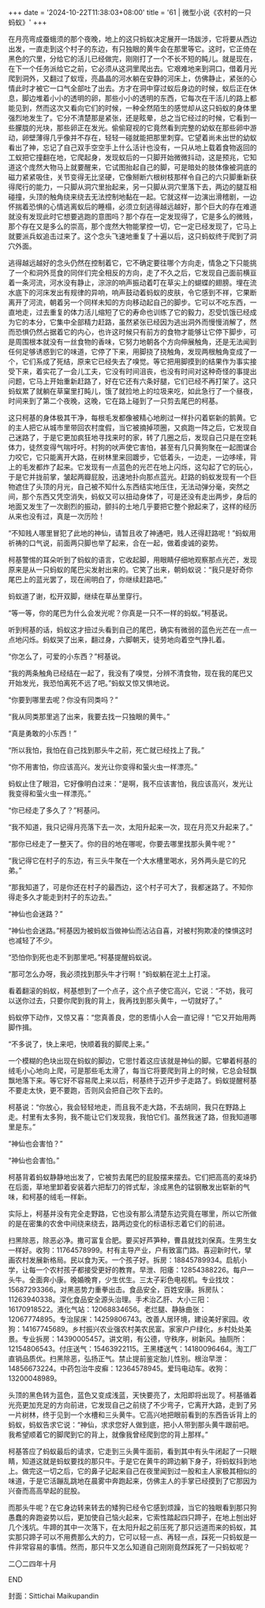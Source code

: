 +++
date = '2024-10-22T11:38:03+08:00'
title = '61 | 微型小说《农村的一只蚂蚁》'
+++

在月亮弯成蚕蛾须的那个夜晚，地上的这只蚂蚁决定展开一场跋涉，它将要从西边出发，一直走到这个村子的东边，有只独眼的黄牛会在那里等它。这时，它正倚在黑色的穴里，分给它的活儿已经做完，刚刚打了一个不长不短的盹儿。就是现在，在下一个任务派给它之前，它必须从这洞里爬出去。它艰难地来到洞口，借着月光爬到洞外，又翻过了蚁垤，亮晶晶的河水躺在安静的河床上，仿佛静止，紧张的心情此时才被它一口气全部吐了出去。方才在洞中穿过蚁后身边的时候，蚁后正在休息，脚边堆着小小的透明的卵，那些小小的透明的东西，它每次在干活儿的路上都能见到，然而这次又看向它们的时候，一种全然陌生的感觉却从这只蚂蚁的身体里强烈地发生了。它分不清楚那是紧张，还是眩晕，总之当它经过的时候，它看到一些朦胧的光块，那些卵正在发光。偷偷窥视的它竟然看到完整的幼蚁在那些卵中游动，卵壁薄得几乎像并不存在，轻轻一碰就能把那里刺穿。它望着尚未出世的幼蚁看出了神，忘记了自己双手空空手上什么活计也没有，一只从地上载着食物返回的工蚁把它撞翻在地，它爬起身，发现蚁后的一只脚开始微微抖动，这是预兆，它知道这个庞然大物马上就要醒来，它试图抬起自己的脚，可是暗处的肢体像被洞底的磁力紧紧吸住，关节变得无比坚硬，它像掰断六根树枝那样令自己的六只脚重新获得爬行的能力，一只脚从洞穴里抬起来，另一只脚从洞穴里落下去，两边的腿互相碰撞，头顶的触角绕来绕去无法控制地黏在一起。它就这样一边演出滑稽剧，一边怀揣着恐惧的心情逃离蚁后的睡榻，必须立刻逃得越远越好，那个巨大的存在难道就没有发现此时它想要逃跑的意图吗？那个存在一定发现得了，它是多么的微贱，那个存在又是多么的崇高，那个庞然大物能掌控一切，它一定已经发现了，它马上就要派兵蚁追击过来了。这个念头飞速地重复了十遍以后，这只蚂蚁终于爬到了洞穴外面。

逃得越远越好的念头仍然在控制着它，它不确定要往哪个方向走，情急之下只能挑了一个和洞外觅食的同伴们完全相反的方向，走了不久之后，它发现自己面前横亘着一条河流，河水没有静止，淙淙的响声振动着叮在草尖上的蝴蝶的翅膀。埋在流水底下的河床发出有规律的异响，响声鼓动着蚂蚁的皮肤，令它感到不祥，它果断离开了河流，朝着另一个同样未知的方向移动起自己的脚步。它可以不吃东西，一直地走，过去重复的体力活儿缩短了它的寿命也训练了它的毅力，忍受饥饿已经成为它的本分，它集中全部精力赶路，虽然紧张已经因为逃出洞外而慢慢消解了，然而恐惧仍然占据着它的内心，也许这时候只有前方的食物才能够让它停下脚步，可是周围根本就没有一丝食物的香味，它努力地朝各个方向伸展触角，还是无法闻到任何足够诱惑到它的味道，它停了下来，用脚挠了挠触角，发现两根触角变成了一个，它们系成了死结，原来它已经失去了嗅觉。等它把用脚摸到的结果作为事实接受下来，着实花了一会儿工夫，它没有时间沮丧，也没有时间对这种奇怪的事提出问题，它马上开始重新赶路了，好在它还有六条好腿，它们已经不再打架了。这只蚂蚁累了就躺在草窠里打盹儿，饿了就捡地上的垃圾来吃，如此急行了一个昼夜，时间来到了第二个夜晚，这晚，它在路上碰到了一只剪去尾巴的柯基。

这只柯基的身体极其干净，每根毛发都像被精心地刷过一样扑闪着崭新的鹅黄。它的主人把它从城市里带回农村度假，当它被摘掉项圈，又疯跑一阵之后，它发现自己迷路了，于是它更加疯狂地寻找来时的家，转了几圈之后，发现自己只是在空耗体力，徒然变得气喘吁吁。村狗的吠声使它害怕，甚至有几只黄狗聚在一起图谋合力咬它，它只能离开大路，在树林里来回踱步，它低着头，一边走，一边哆嗦，背上的毛发都炸了起来。它发现有一点蓝色的光芒在地上闪烁，这勾起了它的玩心，于是它并拢前掌，皱起两瓣屁股，迅速地扑向那点蓝光。赶路的蚂蚁发现有一个巨物遮住了头顶的月光，自己被不知什么东西结实地压住，无法动弹分毫，突然之间，那个东西又凭空消失，蚂蚁又可以扭动身体了，可是还没有走出两步，身后的地面又发生了一次剧烈的振动，颤抖的土地几乎要把它整个掀起来了，这样的经历从来也没有过，真是一次历险！

“不知贱人哪里冒犯了此地的神仙，请暂且收了神通吧，贱人还得赶路呢！”蚂蚁用祈祷的口气说，前面两只脚也举了起来，合在一起，做着虔诚的姿势。

柯基警惕的耳朵听到了蚂蚁的语言，它收起脚，用眼睛仔细地观察那点光芒，发现原来是从一只蚂蚁的尾巴尖发射出来的。它笑了出来，朝蚂蚁说：“我只是好奇你尾巴上的蓝光罢了，现在闹明白了，你继续赶路吧。”

蚂蚁道了谢，松开双脚，继续在草丛里穿行。

“等一等，你的尾巴为什么会发光呢？你真是一只不一样的蚂蚁。”柯基说。

听到柯基的话，蚂蚁这才扭过头看到自己的尾巴，确实有微弱的蓝色光芒在一点一点地闪烁。蚂蚁哭了出来，翻过身，六脚朝天，徒劳地向着空气挣扎着。

“你怎么了，可爱的小东西？”柯基说。

“我的两条触角已经结在一起了，我没有了嗅觉，分辨不清食物，现在我的尾巴又开始发光，我恐怕离死不远了吧。”蚂蚁又惊又惧地说。

“你要到哪里去呢？你没有同类吗？”

“我从同类那里逃了出来，我要去找一只独眼的黄牛。”

“真是勇敢的小东西！”

“所以我怕，我怕在自己找到那头牛之前，死亡就已经找上了我。”

“你不用害怕，你应该高兴。发光让你变得和萤火虫一样漂亮。”

蚂蚁止住了眼泪，它好像明白过来：“是啊，我不应该害怕，我应该高兴，发光让我变得和萤火虫一样漂亮。”

“你已经走了多久了？”柯基问。

“我不知道，我只记得月亮落下去一次，太阳升起来一次，现在月亮又升起来了。”

“那你已经走了一整天了。你的目的地在哪呢，你要去哪里找那头黄牛呢？”

“我记得它在村子的东边，有三头牛聚在一个大水槽里喝水，另外两头是它的兄弟。”

“那我知道了，可是你还在村子的最西边，这个村子可大了，我都迷路了。不知你得走多久才能走到村子的东边去。”

“神仙也会迷路？”

“神仙也会迷路。”柯基因为被蚂蚁当做神仙而沾沾自喜，对被村狗欺凌的悚惧这时也减轻了不少。

“恐怕你到死也走不到那里吧。”柯基提醒蚂蚁说。

“那可怎么办呀，我必须找到那头牛才行啊！”蚂蚁躺在泥土上打滚。

看着翻滚的蚂蚁，柯基想到了一个点子，这个点子使它高兴，它说：“不妨，我可以送你过去，只要你爬到我的背上，我再找到那头黄牛，一切就好了。”

蚂蚁停下动作，又惊又喜：“您真善良，您的恩情小人会一直记得！”它又开始用两脚作揖。

“不多说了，快上来吧，快顺着我的脚爬上来。”

一个模糊的色块出现在蚂蚁的脚边，它思忖着这应该就是神仙的脚。它攀着柯基的绒毛小心地向上爬，可是那些毛太滑了，每当它将要爬到背上的时候，它总会轻飘飘地落下来。等它好不容易爬上来以后，柯基终于迈开步子走路了。蚂蚁提醒柯基不要走太快，更不要跑，否则风会把自己吹下去的。

柯基说：“你放心，我会轻轻地走，而且我不走大路，不去胡同，我只在野路上走。村里有太多狗，我不能让它们发现我，我怕它们。虽然我迷了路，但我知道哪里是东。”

“神仙也会害怕？”

“神仙也会害怕。”

柯基背着蚂蚁静静地出发了，它被剪去尾巴的屁股摆来摆去。它们把高高的麦垛扔在后面，草地里卸着安装着六把犁刀的铧式犁，涂成黑色的锰钢散发出崭新的气味，和柯基的绒毛一样新。

实际上，柯基并没有完全走野路，它也没有那么清楚东边究竟在哪里，所以它所做的是在密集的农舍中间绕来绕去，路两边变化的标语标志着它们的前进。

扫黑除恶，除恶必净。撒可富复合肥。要买好芦笋种，曹县就找刘保真。生男生女一样好。收狗：11764578999。村有主导产业，户有致富门路。喜迎新时代，擘画农村发展新格局。民以食为天。一个孩子好。拆房：18845789934。启航小学，让每一个农村孩子都接受更好的教育。早泄、阳痿：12854388226。每户一头牛。全面奔小康。晚婚晚育，少生优生。三太子彩色电视机。专业找坟：15687293366。对黑恶势力重拳出击。食品安全，百姓安康。拆房队：11263940338。深化食品安全源头治理。手术治乙肝、大小三阳：16170918522。液化气站：12068834656。老烂腿、静脉曲张：12067774895。专治尿床：14259806743。改善人居环境，建设美好家园。收狗：14167745689。乡村振兴农业强农村美农民富。家家户户绿化，乡村处处美景。专业拆房：14390005457。讲文明，有公德，守秩序，树新风。抽厕所：12154806543。付庄送气：15463922115。王黑楼送气：14180096464。淘工厂直销品质优。扫黑除恶，弘扬正气。禁止提前鉴定胎儿性别。根治早泄：14856673224。中药包治牛皮癣：12364578945。爱玛电动车。收狗：13200048989。

头顶的黑色转为蓝色，蓝色又变成浅蓝，天快要亮了，太阳即将出现了。柯基循着光亮更加充足的方向前进，它发现自己之前绕了不少弯子，它离开大路，走到了另一片树林，终于见到一个水槽和三头黄牛。它高兴地把眼前看到的东西告诉背上的蚂蚁，蚂蚁告求它说：“神仙，求求您好人做到底，把小人带到那头黄牛跟前吧。我希望顺着它的脚爬到它的背上，就像我曾经爬到您的背上那样。”

柯基答应了蚂蚁最后的请求，它走到三头黄牛面前，看到其中有头牛闭起了一只眼睛，知道这就是蚂蚁要找的那只牛。于是它在黄牛的蹄边躺下身子，将蚂蚁抖到地上。做完这一切之后，它的鼻子记起来自己在夜里闻到过一股和主人家极其相似的味道，于是它活蹦乱跳地在晨雾中奔跑起来，仿佛主人的手掌已经摸到了它那因为兴奋而高高举起的屁股。

而那头牛呢？在它身边转来转去的矮狗已经令它感到烦躁，当它的独眼看到那只狗愚蠢的奔跑姿势以后，更加使自己恼火起来，它索性踏起四只蹄子，在地上刨出好几个浅坑。牛蹄的其中一次落下，在太阳升起之前压死了那只远道而来的蚂蚁，其实那只蹄子可以不用费那么大的力，它可以轻一点、再轻一点，踩死一只蚂蚁是一件非常容易的事情。然而，那只牛又怎么知道自己刚刚竟然踩死了一只蚂蚁呢？

二〇二四年十月

END

封面：Sittichai Maikupandin



